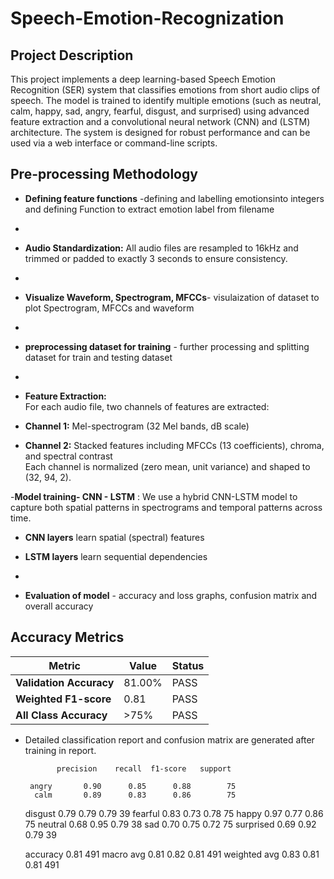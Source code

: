 # Speech-Emotion-Recognization

## Project Description

This project implements a deep learning-based Speech Emotion Recognition (SER) system that classifies emotions from short audio clips of speech. The model is trained to identify multiple emotions (such as neutral, calm, happy, sad, angry, fearful, disgust, and surprised) using advanced feature extraction and a convolutional neural network (CNN) and (LSTM) architecture. The system is designed for robust performance and can be used via a web interface or command-line scripts.

## Pre-processing Methodology

- **Defining feature functions** -defining and labelling emotionsinto integers and defining Function to extract emotion label from filename

- 
- **Audio Standardization:**  All audio files are resampled to 16kHz and trimmed or padded to exactly 3 seconds to ensure consistency.

- 
- **Visualize Waveform, Spectrogram, MFCCs**- visulaization of dataset to plot Spectrogram, MFCCs and waveform

- 
- **preprocessing dataset for training** - further processing and splitting dataset for train and testing dataset

- 
 - **Feature Extraction:**  
  For each audio file, two channels of features are extracted:
  - **Channel 1:** Mel-spectrogram (32 Mel bands, dB scale)
  - **Channel 2:** Stacked features including MFCCs (13 coefficients), chroma, and spectral contrast  
  Each channel is normalized (zero mean, unit variance) and shaped to (32, 94, 2).


-**Model training- CNN - LSTM** : We use a hybrid CNN-LSTM model to capture both spatial patterns in spectrograms and temporal patterns across time.

- **CNN layers** learn spatial (spectral) features
- **LSTM layers** learn sequential dependencies

- 
- **Evaluation of model** - accuracy and loss graphs, confusion matrix and overall accuracy 

## Accuracy Metrics

| Metric                   | Value      | Status |
|--------------------------|------------|--------|
| **Validation Accuracy**  | 81.00%     | PASS   |
| **Weighted F1-score**    | 0.81       | PASS   |
| **All Class Accuracy**   | >75%       | PASS   |

- Detailed classification report and confusion matrix are generated after training in report.

             precision    recall  f1-score   support

       angry       0.90      0.85      0.88        75
        calm       0.89      0.83      0.86        75
     disgust       0.79      0.79      0.79        39
     fearful       0.83      0.73      0.78        75
       happy       0.97      0.77      0.86        75
     neutral       0.68      0.95      0.79        38
         sad       0.70      0.75      0.72        75
   surprised       0.69      0.92      0.79        39

    accuracy                           0.81       491
   macro avg       0.81      0.82      0.81       491
weighted avg       0.83      0.81      0.81       491
